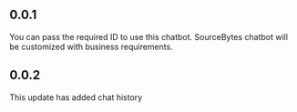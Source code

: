 ## 0.0.1

You can pass the required ID to use this chatbot. SourceBytes chatbot will be customized with business requirements.

## 0.0.2

This update has added chat history